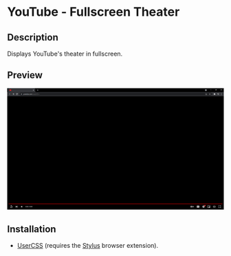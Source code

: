# YouTube - Fullscreen Theater

## Description

Displays YouTube's theater in fullscreen.

## Preview

![Preview](preview.png)

## Installation

- [UserCSS](./youtube-fullscreen-theater.user.css) (requires the [Stylus](https://github.com/openstyles/stylus#releases) browser extension).